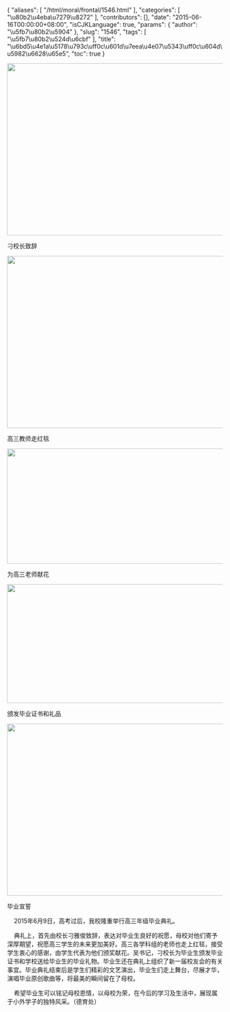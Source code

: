 {
    "aliases": [
        "/html/moral/frontal/1546.html"
    ],
    "categories": [
        "\u80b2\u4eba\u7279\u8272"
    ],
    "contributors": [],
    "date": "2015-06-16T00:00:00+08:00",
    "isCJKLanguage": true,
    "params": {
        "author": "\u5fb7\u80b2\u5904"
    },
    "slug": "1546",
    "tags": [
        "\u5fb7\u80b2\u524d\u6cbf"
    ],
    "title": "\u6bd5\u4e1a\u5178\u793c\uff0c\u601d\u7eea\u4e07\u5343\uff0c\u604d\u5982\u6628\u65e5",
    "toc": true
}


<img
    src="https://cdn.tfls.online/mirror/full/a31fcef49406bdd0272b0d83fb901b614d734164.jpg"
    style="display:block;margin-left:auto;margin-right:auto;"
    decoding="async"
    fetchpriority="auto"
    loading="lazy"
    height="401"
    width="600"
/>




刁校长致辞





<img
    src="https://cdn.tfls.online/mirror/full/11f255ffb009fa483a900b5bc498f0275eb86a0a.jpg"
    style="display:block;margin-left:auto;margin-right:auto;"
    decoding="async"
    fetchpriority="auto"
    loading="lazy"
    height="401"
    width="600"
/>




高三教师走红毯





<img
    src="https://cdn.tfls.online/mirror/full/2e9efb0b78f89d083cfb8bd80d405071ad69e56b.jpg"
    style="display:block;margin-left:auto;margin-right:auto;"
    decoding="async"
    fetchpriority="auto"
    loading="lazy"
    height="268"
    width="600"
/>




为高三老师献花





<img
    src="https://cdn.tfls.online/mirror/full/2fd037d6afcedb5727b1af6e654dda03ee7549bf.jpg"
    style="display:block;margin-left:auto;margin-right:auto;"
    decoding="async"
    fetchpriority="auto"
    loading="lazy"
    height="277"
    width="600"
/>




颁发毕业证书和礼品





<img
    src="https://cdn.tfls.online/mirror/full/bbbc1bbbb5ffff0e24720013d8765debca559f0c.jpg"
    style="display:block;margin-left:auto;margin-right:auto;"
    decoding="async"
    fetchpriority="auto"
    loading="lazy"
    height="401"
    width="600"
/>




毕业宣誓




  





    2015年6月9日，高考过后，我校隆重举行高三年级毕业典礼。




    典礼上，首先由校长刁雅俊致辞，表达对毕业生良好的祝愿，母校对他们寄予深厚期望，祝愿高三学生的未来更加美好。高三各学科组的老师也走上红毯，接受学生衷心的感谢，由学生代表为他们颁奖献花。吴书记，刁校长为毕业生颁发毕业证书和学校送给毕业生的毕业礼物。毕业生还在典礼上组织了新一届校友会的有关事宜。毕业典礼结束后是学生们精彩的文艺演出，毕业生们走上舞台，尽展才华，演唱毕业原创歌曲等，将最美的瞬间留在了母校。




    希望毕业生可以铭记母校恩情，以母校为荣，在今后的学习及生活中，展现属于小外学子的独特风采。（德育处）




  




